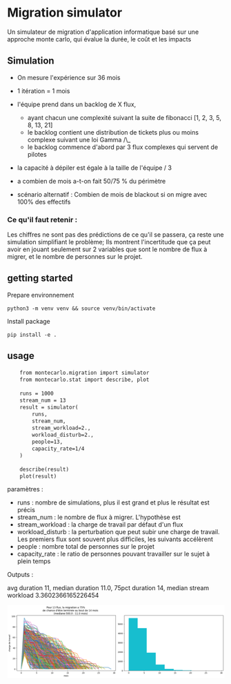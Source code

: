 # Migration simulator
Un simulateur de migration d'application informatique basé sur une approche monte carlo, 
qui évalue la durée, le coût et les impacts

## Simulation
* On mesure l'expérience sur 36 mois
* 1 itération = 1 mois
* l'équipe prend dans un backlog de X flux, 
   * ayant chacun une complexité suivant la suite de fibonacci [1, 2, 3, 5, 8, 13, 21]
   * le backlog contient une distribution de tickets plus ou moins complexe suivant une loi Gamma /\\_
   * le backlog commence d'abord par 3 flux complexes qui servent de pilotes
* la capacité à dépiler est égale à la taille de l'équipe / 3

* a combien de mois a-t-on fait 50/75 % du périmètre
* scénario alternatif : Combien de mois de blackout si on migre avec 100% des effectifs

### Ce qu'il faut retenir : 
Les chiffres ne sont pas des prédictions de ce qu'il se passera, ça reste une simulation simplifiant le problème; Ils montrent l'incertitude que ça peut avoir en jouant seulement sur 2 variables que sont le nombre de flux à migrer, et le nombre de personnes sur le projet.

## getting started

Prepare environnement

    python3 -m venv venv && source venv/bin/activate

Install package

    pip install -e .

## usage

```python:
    from montecarlo.migration import simulator
    from montecarlo.stat import describe, plot

    runs = 1000
    stream_num = 13
    result = simulator(
        runs, 
        stream_num,
        stream_workload=2.,
        workload_disturb=2.,
        people=13,
        capacity_rate=1/4
    )

    describe(result)
    plot(result)
```
paramètres : 
- runs : nombre de simulations, plus il est grand et plus le résultat est précis
- stream_num : le nombre de flux à migrer. L'hypothèse est
- stream_workload : la charge de travail par défaut d'un flux
- workload_disturb : la perturbation que peut subir une charge de travail. Les premiers flux sont souvent plus difficiles, les suivants accélèrent
- people : nombre total de personnes sur le projet 
- capacity_rate : le ratio de personnes pouvant travailler sur le sujet à plein temps

Outputs : 

avg duration 11,  median duration 11.0,  75pct duration 14,  median stream workload 3.3602366165226454

![output.png](output.png)
